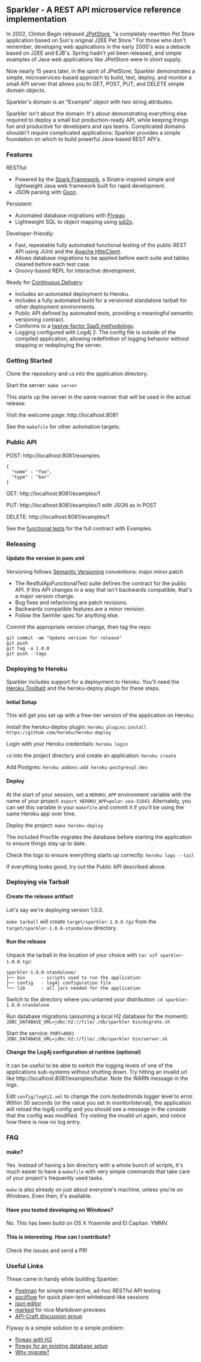 ## Sparkler - A REST API microservice reference implementation

In 2002, Clinton Begin released [JPetStore](http://www.theserverside.com/news/thread.tss?thread_id=14243), "a completely rewritten Pet Store application based on Sun's original J2EE Pet Store." For those who don't remember, developing web applications in the early 2000's was a debacle based on J2EE and EJB's. Spring hadn't yet been released, and simple examples of Java web applications like JPetStore were in short supply.

Now nearly 15 years later, in the spirit of JPetStore, Sparkler demonstrates a simple, microservices-based approach to build, test, deploy, and monitor a small API server that allows you to GET, POST, PUT, and DELETE simple domain objects.

Sparkler's domain is an "Example" object with two string attributes.

Sparkler isn't about the domain: It's about demonstrating everything else required to deploy a small but production-ready API, while keeping things fun and productive for developers and ops teams. Complicated domains shouldn't require complicated applications: Sparkler provides a simple foundation on which to build powerful Java-based REST API's.


### Features

RESTful:

* Powered by the [Spark Framework](http://sparkjava.com), a Sinatra-inspired simple and lightweight Java web framework built for rapid development.
* JSON parsing with [Gson](https://github.com/google/gson).

Persistent:

* Automated database migrations with [Flyway](flywaydb.org).
* Lightweight SQL to object mapping using [sql2o](http://www.sql2o.org).

Developer-friendly:

* Fast, repeatable fully automated functional testing of the public REST API using JUnit and the [Apache HttpClient](https://hc.apache.org/httpcomponents-client-ga).
* Allows database migrations to be applied before each suite and tables cleared before each test case.
* Groovy-based REPL for interactive development.

Ready for [Continuous Delivery](http://continuousdelivery.com):

* Includes an automated deployment to Heroku.
* Includes a fully automated build for a versioned standalone tarball for other deployment environments.
* Public API defined by automated tests, providing a meaningful semantic versioning contract.
* Conforms to a [twelve-factor SaaS methodology](http://12factor.net).
* Logging configured with Log4j 2. The config file is outside of the compiled application, allowing redefinition of logging behavior without stopping or redeploying the server.


### Getting Started

Clone the repository and `cd` into the application directory.

Start the server: `make server`

This starts up the server in the same manner that will be used in the actual release.

Visit the welcome page: http://localhost:8081

See the `makefile` for other automation targets.

### Public API

POST: http://localhost:8081/examples
```
{
  "name" : "foo",
  "type" : "bar"
}
```

GET: http://localhost:8081/examples/1

PUT: http://localhost:8081/examples/1 with JSON as in POST

DELETE: http://localhost:8081/examples/1

See the [functional tests](./src/test/java/com/testedminds/template/RestfulApiFunctionalTest.java) for the full contract with Examples.


### Releasing

#### Update the version in pom.xml

Versioning follows [Semantic Versioning](http://semver.org) conventions: major.minor.patch

* The RestfulApiFunctionalTest suite defines the contract for the public API. If this API changes in a way that isn't backwards compatible, that's a major version change.
* Bug fixes and refactoring are patch revisions.
* Backwards compatible features are a minor revision.
* Follow the SemVer spec for anything else.

Commit the appropriate version change, then tag the repo:

```
git commit -am "Update version for release"
git push
git tag -a 1.0.0
git push --tags
```

### Deploying to Heroku

Sparkler includes support for a deployment to Heroku. You'll need the [Heroku Toolbelt](https://toolbelt.heroku.com/) and the heroku-deploy plugin for these steps.

#### Initial Setup

This will get you set up with a free-tier version of the application on Heroku:

Install the heroku-deploy plugin: `heroku plugins:install https://github.com/heroku/heroku-deploy`

Login with your Heroku credentials: `heroku login`

`cd` into the project directory and create an application: `heroku create`

Add Postgres: `heroku addons:add heroku-postgresql:dev`

#### Deploy

At the start of your session, set a `HEROKU_APP` environment variable with the name of your project: `export HEROKU_APP=polar-sea-31843`. Alternately, you can set this variable in your `makefile` and commit it if you'll be using the same Heroku app over time.

Deploy the project: `make heroku-deploy`

The included Procfile migrates the database before starting the application to ensure things stay up to date.

Check the logs to ensure everything starts up correctly: `heroku logs --tail`

If everything looks good, try out the Public API described above.


### Deploying via Tarball

#### Create the release artifact

Let's say we're deploying version 1.0.0.

`make tarball` will create `target/sparkler-1.0.0.tgz` from the `target/sparkler-1.0.0-standalone` directory.

#### Run the release

Unpack the tarball in the location of your choice with `tar xzf sparkler-1.0.0.tgz`:

```
sparkler-1.0.0-standalone/
├── bin      - scripts used to run the application
├── config   - log4j configuration file
└── lib      - all jars needed for the application
```

Switch to the directory where you untarred your distribution: `cd sparkler-1.0.0-standalone`

Run database migrations (assuming a local H2 database for the moment): `JDBC_DATABASE_URL=jdbc:h2://file/./db/sparkler bin/migrate.sh`

Start the service: `PORT=8081 JDBC_DATABASE_URL=jdbc:h2://file/./db/sparkler bin/server.sh`

#### Change the Log4j configuration at runtime (optional)

It can be useful to be able to switch the logging levels of one of the applications sub-systems without shutting down.
Try hitting an invalid url like http://localhost:8081/examples/fubar. Note the WARN message in the logs.

Edit `config/log4j2.xml` to change the com.testedminds logger level to error. Within 30 seconds (or the value you set in monitorInterval), the application will reload the log4j config and you should see a message in the console that the config was modified. Try visiting the invalid url again, and notice how there is now no log entry.


### FAQ

#### make?

Yes. Instead of having a bin directory with a whole bunch of scripts, it's much easier to have a `makefile` with very simple commands that take care of your project's frequently used tasks.

`make` is also already on just about everyone's machine, unless you're on Windows. Even then, it's available.

#### Have you tested developing on Windows?

No. This has been build on OS X Yosemite and El Capitan. YMMV.

#### This is interesting. How can I contribute?

Check the issues and send a PR!

### Useful Links

These came in handy while building Sparkler:

* [Postman](https://www.getpostman.com) for simple interactive, ad-hoc RESTful API testing
* [asciiflow](asciiflow.com) for quick plain-text whiteboard-like sessions
* [json editor](http://www.jsoneditoronline.org)
* [marked](http://marked2app.com) for nice Markdown previews
* [API-Craft discussion group](https://groups.google.com/forum/?fromgroups=#!forum/api-craft)

Flyway is a simple solution to a simple problem:

* [flyway with H2](http://flywaydb.org/documentation/database/h2.html)
* [flyway for an existing database setup](http://flywaydb.org/documentation/existing.html)
* [Why migrate?](http://flywaydb.org/getstarted/why.html)

